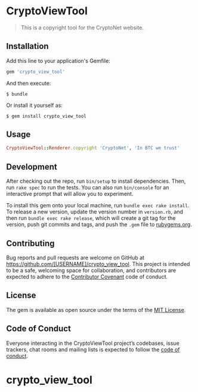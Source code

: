 # CryptoViewTool
> This is a copyright tool for the CryptoNet website.
## Installation

Add this line to your application's Gemfile:

```ruby
gem 'crypto_view_tool'
```

And then execute:

    $ bundle

Or install it yourself as:

    $ gem install crypto_view_tool

## Usage
```ruby 
CryptoViewTool::Renderer.copyright 'CryptoNet', 'In BTC we trust'
```
## Development

After checking out the repo, run `bin/setup` to install dependencies. Then, run `rake spec` to run the tests. You can also run `bin/console` for an interactive prompt that will allow you to experiment.

To install this gem onto your local machine, run `bundle exec rake install`. To release a new version, update the version number in `version.rb`, and then run `bundle exec rake release`, which will create a git tag for the version, push git commits and tags, and push the `.gem` file to [rubygems.org](https://rubygems.org).

## Contributing

Bug reports and pull requests are welcome on GitHub at https://github.com/[USERNAME]/crypto_view_tool. This project is intended to be a safe, welcoming space for collaboration, and contributors are expected to adhere to the [Contributor Covenant](http://contributor-covenant.org) code of conduct.

## License

The gem is available as open source under the terms of the [MIT License](https://opensource.org/licenses/MIT).

## Code of Conduct

Everyone interacting in the CryptoViewTool project’s codebases, issue trackers, chat rooms and mailing lists is expected to follow the [code of conduct](https://github.com/[USERNAME]/crypto_view_tool/blob/master/CODE_OF_CONDUCT.md).
# crypto_view_tool
